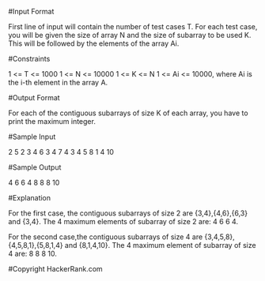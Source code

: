#Input Format

First line of input will contain the number of test cases T. For each test case, you will be given the size of array N and the size of subarray to be used K. This will be followed by the elements of the array Ai.

#Constraints

1 <= T <= 1000
1 <= N <= 10000
1 <= K <= N
1 <= Ai <= 10000, where Ai is the i-th element in the array A. 

#Output Format

For each of the contiguous subarrays of size K of each array, you have to print the maximum integer.

#Sample Input

2
5 2
3 4 6 3 4
7 4
3 4 5 8 1 4 10

#Sample Output

4 6 6 4
8 8 8 10

#Explanation

For the first case, the contiguous subarrays of size 2 are {3,4},{4,6},{6,3} and {3,4}. The 4 maximum elements of subarray of size 2 are: 4 6 6 4.

For the second case,the contiguous subarrays of size 4 are {3,4,5,8},{4,5,8,1},{5,8,1,4} and {8,1,4,10}. The 4 maximum element of subarray of size 4 are: 8 8 8 10.

#Copyright
HackerRank.com
